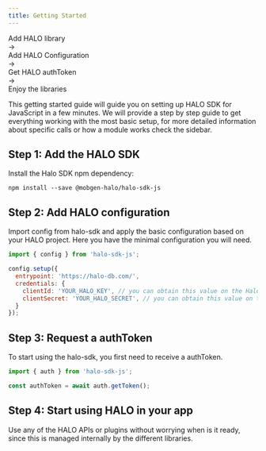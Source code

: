 ```yaml
---
title: Getting Started
---
```


<div id="userMap">
<div class="content"><a><div class="box box1">Add HALO library</div></a></div>
<div class="arrow">→</div>
<div class="content"><a><div class="box box1">Add HALO Configuration</div></a></div>
<div class="arrow">→</div>
<div class="content"><a><div class="box box1">Get HALO authToken</div></a></div>
<div class="arrow">→</div>
<div class="content"><a><div class="box box1">Enjoy the libraries</div></a></div>
</div>

This getting started guide will guide you on setting up HALO SDK for JavaScript in a few minutes. We will provide a step by step guide to get everything working with the most basic setup, for more detailed information about specific calls or how a module works check the sidebar.

## Step 1: Add the HALO SDK 
Install the Halo SDK npm dependency:

```
npm install --save @mobgen-halo/halo-sdk-js
```

## Step 2: Add HALO configuration
Import config from halo-sdk and apply the basic configuration based on your HALO project. Here you have the minimal configuration you will need. 

```javascript
import { config } from 'halo-sdk-js';

config.setup({
  entrypoint: 'https://halo-db.com/',
  credentials: {
    clientId: 'YOUR_HALO_KEY', // you can obtain this value on the Halo CMS
    clientSecret: 'YOUR_HALO_SECRET', // you can obtain this value on the Halo CMS   
  }
});
```

## Step 3: Request a authToken
To start using the halo-sdk, you first need to receive a authToken.

```javascript
import { auth } from 'halo-sdk-js';

const authToken = await auth.getToken();
```

## Step 4: Start using HALO in your app
Use any of the HALO APIs or plugins without worrying when is it ready, since this is managed internally by the different libraries.
